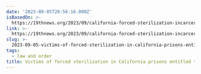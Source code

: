 ```yaml
---
date: '2023-09-05T20:56:16.000Z'
isBasedOn: >-
  https://19thnews.org/2023/09/california-forced-sterilization-incarceration-reparations/
link: >-
  https://19thnews.org/2023/09/california-forced-sterilization-incarceration-reparations/
slug: >-
  2023-09-05-victims-of-forced-sterilization-in-california-prisons-entitled-to-reparatio
tags:
  - law and order
title: Victims of forced sterilization in California prisons entitled to reparatio
---
```


